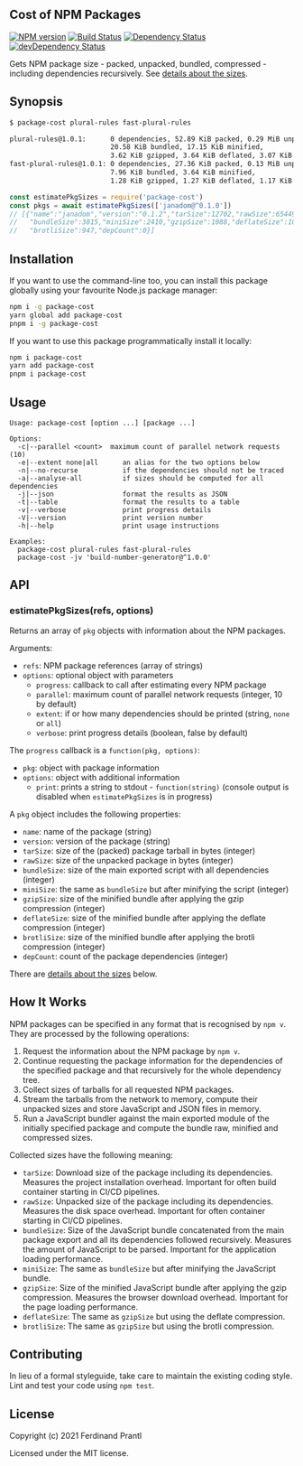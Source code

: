 ## Cost of NPM Packages

[![NPM version](https://badge.fury.io/js/package-cost.png)](http://badge.fury.io/js/package-cost)
[![Build Status](https://github.com/prantlf/package-cost/workflows/Test/badge.svg)](https://github.com/prantlf/package-cost/actions)
[![Dependency Status](https://david-dm.org/prantlf/package-cost.svg)](https://david-dm.org/prantlf/package-cost)
[![devDependency Status](https://david-dm.org/prantlf/package-cost/dev-status.svg)](https://david-dm.org/prantlf/package-cost#info=devDependencies)

Gets NPM package size - packed, unpacked, bundled, compressed - including dependencies recursively. See [details about the sizes](#how-it-works).

## Synopsis

```txt
$ package-cost plural-rules fast-plural-rules

plural-rules@1.0.1:      0 dependencies, 52.89 KiB packed, 0.29 MiB unpacked,
                         20.58 KiB bundled, 17.15 KiB minified,
                         3.62 KiB gzipped, 3.64 KiB deflated, 3.07 KiB brotlied
fast-plural-rules@1.0.1: 0 dependencies, 27.36 KiB packed, 0.13 MiB unpacked,
                         7.96 KiB bundled, 3.64 KiB minified,
                         1.28 KiB gzipped, 1.27 KiB deflated, 1.17 KiB brotlied
```

```js
const estimatePkgSizes = require('package-cost')
const pkgs = await estimatePkgSizes(['janadom@^0.1.0'])
// [{"name":"janadom","version":"0.1.2","tarSize":12702,"rawSize":65449,
//   "bundleSize":3815,"miniSize":2410,"gzipSize":1088,"deflateSize":1076,
//   "brotliSize":947,"depCount":0}]
```

## Installation

If you want to use the command-line too, you can install this package globally using your favourite Node.js package manager:

```sh
npm i -g package-cost
yarn global add package-cost
pnpm i -g package-cost
```

If you want to use this package programmatically install it locally:

```sh
npm i package-cost
yarn add package-cost
pnpm i package-cost
```

## Usage

    Usage: package-cost [option ...] [package ...]

    Options:
      -c|--parallel <count>  maximum count of parallel network requests (10)
      -e|--extent none|all      an alias for the two options below
      -n|--no-recurse           if the dependencies should not be traced
      -a|--analyse-all          if sizes should be computed for all dependencies
      -j|--json                 format the results as JSON
      -t|--table                format the results to a table
      -v|--verbose              print progress details
      -V|--version              print version number
      -h|--help                 print usage instructions

    Examples:
      package-cost plural-rules fast-plural-rules
      package-cost -jv 'build-number-generator@^1.0.0'

## API

### estimatePkgSizes(refs, options)

Returns an array of `pkg` objects with information about the NPM packages.

Arguments:

* `refs`: NPM package references (array of strings)
* `options`: optional object with parameters
  * `progress`: callback to call after estimating every NPM package
  * `parallel`: maximum count of parallel network requests (integer, 10 by default)
  * `extent`: if or how many dependencies should be printed (string, `none` or `all`)
  * `verbose`: print progress details (boolean, false by default)

The `progress` callback is a `function(pkg, options)`:

* `pkg`: object with package information
* `options`: object with additional information
  * `print`: prints a string to stdout - `function(string)` (console output is disabled when `estimatePkgSizes` is in progress)

A `pkg` object includes the following properties:

* `name`: name of the package (string)
* `version`: version of the package (string)
* `tarSize`: size of the (packed) package tarball in bytes (integer)
* `rawSize`: size of the unpacked package in bytes (integer)
* `bundleSize`: size of the main exported script with all dependencies (integer)
* `miniSize`: the same as `bundleSize` but after minifying the script (integer)
* `gzipSize`: size of the minified bundle after applying the gzip compression (integer)
* `deflateSize`: size of the minified bundle after applying the deflate compression (integer)
* `brotliSize`: size of the minified bundle after applying the brotli compression (integer)
* `depCount`: count of the package dependencies (integer)

There are [details about the sizes](#how-it-works) below.

## How It Works

NPM packages can be specified in any format that is recognised by `npm v`. They are processed by the following operations:

1. Request the information about the NPM package by `npm v`.
2. Continue requesting the package information for the dependencies of the specified package and that recursively for the whole dependency tree.
3. Collect sizes of tarballs for all requested NPM packages.
4. Stream the tarballs from the network to memory, compute their unpacked sizes and store JavaScript and JSON files in memory.
5. Run a JavaScript bundler against the main exported module of the initially specified package and compute the bundle raw, minified and compressed sizes.

Collected sizes have the following meaning:

* `tarSize`: Download size of the package including its dependencies. Measures the project installation overhead. Important for often build container starting in CI/CD pipelines.
* `rawSize`: Unpacked size of the package including its dependencies. Measures the disk space overhead. Important for often container starting in CI/CD pipelines.
* `bundleSize`: Size of the JavaScript bundle concatenated from the main package export and all its dependencies followed recursively. Measures the amount of JavaScript to be parsed. Important for the application loading performance.
* `miniSize`: The same as `bundleSize` but after minifying the JavaScript bundle.
* `gzipSize`: Size of the minified JavaScript bundle after applying the gzip compression. Measures the browser download overhead. Important for the page loading performance.
* `deflateSize`: The same as `gzipSize` but using the deflate compression.
* `brotliSize`: The same as `gzipSize` but using the brotli compression.

## Contributing

In lieu of a formal styleguide, take care to maintain the existing coding style. Lint and test your code using `npm test`.

## License

Copyright (c) 2021 Ferdinand Prantl

Licensed under the MIT license.
